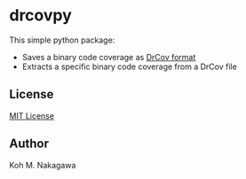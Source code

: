 # drcovpy

This simple python package:
- Saves a binary code coverage as [DrCov format](https://www.ayrx.me/drcov-file-format)
- Extracts a specific binary code coverage from a DrCov file

## License

[MIT License](LICENSE)

## Author

Koh M. Nakagawa
